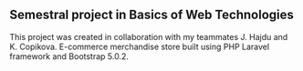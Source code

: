 ## Semestral project in Basics of Web Technologies

This project was created in collaboration with my teammates J. Hajdu and K. Copikova.
E-commerce merchandise store built using PHP Laravel framework and Bootstrap 5.0.2.

